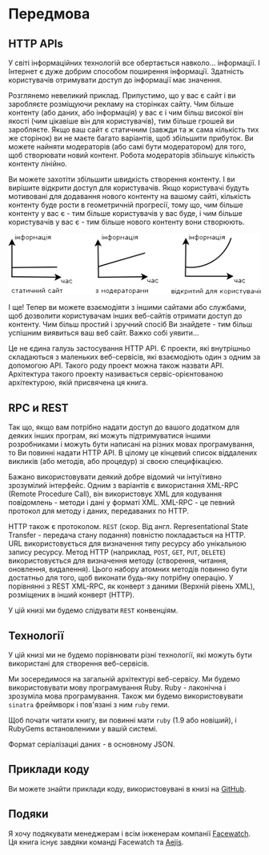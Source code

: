 Передмова
=========

## <a name="http-apis"></a>HTTP APIs

У світі інформаційних технологій все обертається навколо... інформації. І Інтернет є дуже добрим способом поширення інформації. Здатність користувачів отримувати доступ до інформації має значення.

Розглянемо невеликий приклад. Припустимо, що у вас є сайт і ви заробляєте розміщуючи рекламу на сторінках сайту. Чим більше контенту (або даних, або інформація) у вас є і чим більш високої він якості (чим цікавіше він для користувачів), тим більше грошей ви заробляєте. Якщо ваш сайт є статичним (завжди та ж сама кількість тих же сторінок) ви не маєте багато варіантів, щоб збільшити прибуток. Ви можете найняти модераторів (або самі бути модератором) для того, щоб створювати новий контент. Робота модераторів збільшує кількість контенту лінійно.

Ви можете захотіти збільшити швидкість створення контенту. І ви вирішите відкрити доступ для користувачів. Якщо користувачі будуть мотивовані для додавання нового контенту на вашому сайті, кількість контенту буде рости в геометричній прогресії, тому що, чим більше контенту у вас є - тим більше користувачів у вас буде, і чим більше користувачів у вас є - тим більше нового контенту вони створюють.

![](../static/images/content_vs_time_uk.png)

І ще! Тепер ви можете взаємодіяти з іншими сайтами або службами, щоб дозволити користувачам інших веб-сайтів отримати доступ до контенту. Чим більш простий і зручний спосіб Ви знайдете - тим більш успішним виявиться ваш веб сайт. Важко собі уявити...

Це не єдина галузь застосування HTTP API. Є проекти, які внутрішньо складаються з маленьких веб-сервісів, які взаємодіють один з одним за допомогою API. Такого роду проект можна також назвати API. Архітектура такого проекту називається сервіс-орієнтованою архітектурою, якій присвячена ця книга.

## <a name="rpc-vs-rest"></a>RPC и REST

Так що, якщо вам потрібно надати доступ до вашого додатком для деяких інших програм, які можуть підтримуватися іншими розробниками і можуть бути написані на різних мовах програмування, то Ви повинні надати HTTP API. В цілому це кінцевий список віддалених викликів (або методів, або процедур) зі своєю специфікацією.

Бажано використовувати деякий добре відомий чи інтуїтивно зрозумілий інтерфейс. Одним з варіантів є використання XML-RPC (Remote Procedure Call), він використовує XML для кодування повідомлень - методи і дані у форматі XML. XML-RPC - це певний протокол для методу і даних, передаваних по HTTP.

HTTP також є протоколом. `REST` (скор. Від англ. Representational State Transfer - передача стану подання) повністю покладається на HTTP. URL використовується для визначення типу ресурсу або унікальною запису ресурсу. Метод HTTP (наприклад, `POST`, `GET`, `PUT`, `DELETE`) використовується для визначення методу (створення, читання, оновлення, видалення). Цього набору атомних методів повинно бути достатньо для того, щоб виконати будь-яку потрібну операцію. У порівнянні з REST XML-RPC, як конверт з даними (Верхній рівень XML), розміщених в інший конверт (HTTP).

У цій книзі ми будемо слідувати `REST` конвенціям.

## <a name="technologies"></a>Технології

У цій книзі ми не будемо порівнювати різні технології, які можуть бути використані для створення веб-сервісів.

Ми зосередимося на загальній архітектурі веб-сервісу. Ми будемо використовувати мову програмування Ruby. Ruby - лаконічна і зрозуміла мова програмування. Також ми будемо використовувати `sinatra` фреймворк і пов'язані з ним `ruby` геми.

Щоб почати читати книгу, ви повинні мати `ruby` (1.9 або новіший), і RubyGems встановленими у вашій системі.

Формат серіалізациі даних - в основному JSON.

## <a name="technologies"></a>Приклади коду

Ви можете знайти приклади коду, використовувані в книзі на [GitHub](https://github.com/shhavel/service-oriented-architecture-in-practice).

## <a name="acknowledgments"></a>Подяки

Я хочу подякувати менеджерам і всім інженерам компанії [Facewatch](https://www.facewatch.co.uk/cms/). Ця книга існує завдяки команді Facewatch та [Aejis](http://aejis.eu).
